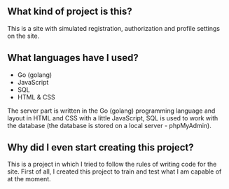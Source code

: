 ## What kind of project is this?
This is a site with simulated registration, authorization and profile settings on the site.


## What languages have I used?
- Go (golang)
- JavaScript
- SQL
- HTML & CSS

The server part is written in the Go (golang) programming language  and layout in HTML and CSS with a little JavaScript, SQL is used to work with the database (the database is stored on a local server - phpMyAdmin).


## Why did I even start creating this project?
This is a project in which I tried to follow the rules of writing code for the site. First of all, I created this project to train and test what I am capable of at the moment.
